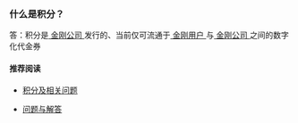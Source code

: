 ### 什么是积分？
答：积分是[ 金刚公司 ](https://a2zitpro.github.io/web/金刚公司)发行的、当前仅可流通于[ 金刚用户 ](https://a2zitpro.github.io/web/金刚用户)与[ 金刚公司 ](https://a2zitpro.github.io/web/金刚公司)之间的数字化代金券
#### 推荐阅读

- [积分及相关问题](https://a2zitpro.github.io/web/列表-积分及相关问题)

- [问题与解答](https://a2zitpro.github.io/web/列表-问题与解答)
